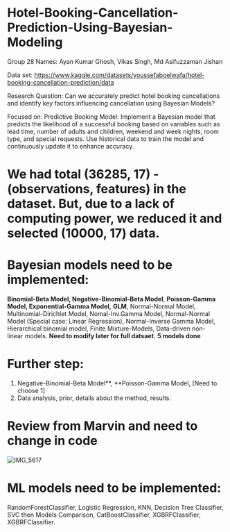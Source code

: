 # Hotel-Booking-Cancellation-Prediction-Using-Bayesian-Modeling
Group 28
Names: Ayan Kumar Ghosh, Vikas Singh, Md Asifuzzaman Jishan

Data set: https://www.kaggle.com/datasets/youssefaboelwafa/hotel-booking-cancellation-prediction/data

Research Question: Can we accurately predict hotel booking cancellations and identify key factors influencing cancellation using Bayesian Models?

Focused on: Predictive Booking Model:
Implement a Bayesian model that predicts the likelihood of a successful booking based on variables such as lead time, number of adults and children, 
weekend and week nights, room type, and special requests. Use historical data to train the model and continuously update it to enhance accuracy.     


# We had total (36285, 17) - (observations, features) in the dataset. But, due to a lack of computing power, we reduced it and selected (10000, 17) data.  



# Bayesian models need to be implemented: 
**Binomial-Beta Model, Negative-Binomial-Beta Model**, **Poisson-Gamma Model, Exponential-Gamma Model,** **GLM**, Normal-Normal Model, Multinomial-Dirichlet Model, Nomal-Inv.Gamma Model, Normal-Normal Model (Special case: Linear
Regression), Normal-Inverse Gamma Model, Hierarchical binomial model, Finite Mixture-Models, Data-driven non-linear models. 
**Need to modify later for full datsaet.**  **5 models done**


# Further step:
1. Negative-Binomial-Beta Model**, **Poisson-Gamma Model, [Need to choose 1]
2. Data analysis, prior, details about the method, results. 


# Review from Marvin and need to change in code 

![IMG_5617](https://github.com/jishan900/Hotel-Booking-Cancellation-Prediction-Using-Bayesian-Modeling/assets/32738421/a2f95805-6295-466e-ab2f-aeda0cd9b1af)


# ML models need to be implemented: 
RandomForestClassifier, Logistic Regression, KNN, Decision Tree Classifier, SVC then Models Comparison, CatBoostClassifier, XGBRFClassifier, XGBRFClassifier.

